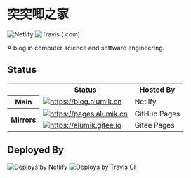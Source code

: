# 突突唧之家

![Netlify](https://img.shields.io/netlify/4afb5d9b-95f3-4c45-b5a6-6358f6180b4e?logo=netlify)
![Travis (.com)](https://img.shields.io/travis/com/alumik/alumik.github.io?label=travis&logo=travis)

A blog in computer science and software engineering.

## Status

<table>
    <tr>
        <th></th>
        <th style="text-align: center">Status</th>
        <th>Hosted By</th>
    <tr>
        <th style="text-align: center">Main</th>
        <td>
            <a href="https://blog.alumik.cn">
                <img alt="https://blog.alumik.cn" src="https://img.shields.io/website?url=https%3A%2F%2Fblog.alumik.cn&label=blog.alumik.cn" />
            </a>
        </td>
        <td>
            Netlify
        </td>
    </tr>
    <tr>
        <th rowspan="2" style="text-align: center">Mirrors</th>
        <td>
            <a href="https://pages.alumik.cn">
                <img alt="https://pages.alumik.cn" src="https://img.shields.io/website?url=https%3A%2F%2Fpages.alumik.cn&label=pages.alumik.cn" />
            </a>
        </td>
        <td>
            GitHub Pages
        </td>
    </tr>
    <tr>
        <td>
            <a href="https://alumik.gitee.io">
                <img alt="https://alumik.gitee.io" src="https://img.shields.io/website?url=https%3A%2F%2Falumik.gitee.io&label=alumik.gitee.io" />
            </a>
        </td>
        <td>
            Gitee Pages
        </td>
    </tr>
</table>

## Deployed By

[![Deploys by Netlify](https://www.netlify.com/img/global/badges/netlify-color-accent.svg)](https://www.netlify.com)
[![Deploys by Travis CI](https://www.vectorlogo.zone/logos/travis-ci/travis-ci-ar21.svg)](https://travis-ci.com)
